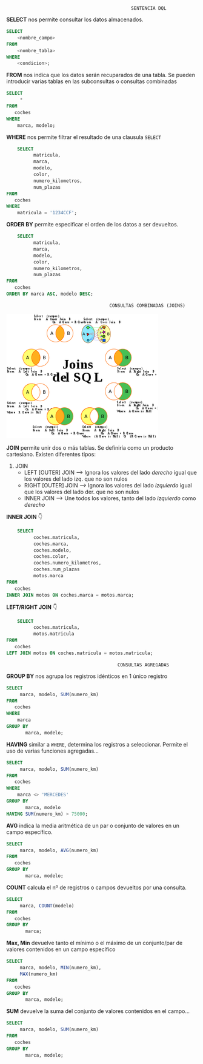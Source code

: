                                                   SENTENCIA DQL
                                              
**SELECT** nos permite consultar los datos almacenados.

```SQL
SELECT
    <nombre_campo> 
FROM
    <nombre_tabla>
WHERE 
    <condicion>;
```

**FROM** nos indica que los datos serán recuparados de una tabla. Se pueden introducir varias tablas en las subconsultas o consultas combinadas

```SQL
SELECT
     *
FROM
   coches
WHERE 
    marca, modelo;
```

**WHERE** nos permite filtrar el resultado de una clausula `SELECT`

```SQL
    SELECT 
          matricula, 
          marca,
          modelo,
          color,
          numero_kilometros,
          num_plazas 
FROM 
   coches
WHERE 
    matricula = '1234CCF';
```

**ORDER BY** permite especificar el orden de los datos a ser devueltos.

```SQL
    SELECT 
          matricula, 
          marca,
          modelo,
          color,
          numero_kilometros,
          num_plazas 
FROM 
   coches
ORDER BY marca ASC, modelo DESC;
```
                                          CONSULTAS COMBINADAS (JOINS)


![JOINS](./imagenes/joins.png)


**JOIN** permite unir dos o más tablas. Se definiría como un producto cartesiano. Existen diferentes tipos:

1. JOIN
   - LEFT  [OUTER] JOIN --> Ignora los valores del lado _derecho_ igual que los valores del lado izq. que no son nulos
   - RIGHT [OUTER] JOIN --> Ignora los valores del lado _izquierdo_ igual que los valores del lado der. que no son nulos
   - INNER JOIN         --> Une todos los valores, tanto del lado _izquierdo_ como _derecho_

**INNER JOIN** 👇

```SQL
    SELECT 
          coches.matricula, 
          coches.marca,
          coches.modelo,
          coches.color,
          coches.numero_kilometros,
          coches.num_plazas 
          motos.marca
FROM 
   coches
INNER JOIN motos ON coches.marca = motos.marca;
```

**LEFT/RIGHT JOIN** 👇

```SQL
    SELECT 
          coches.matricula, 
          motos.matricula
FROM 
   coches
LEFT JOIN motos ON coches.matricula = motos.matricula;
```

                                             CONSULTAS AGREGADAS
                                       
**GROUP BY** nos agrupa los registros idénticos en 1 único registro

```SQL
SELECT
     marca, modelo, SUM(numero_km)
FROM
   coches
WHERE 
    marca
GROUP BY
       marca, modelo;
```

**HAVING** similar a `WHERE`, determina los registros a seleccionar. Permite el uso de varias funciones agregadas...

```SQL
SELECT
     marca, modelo, SUM(numero_km)
FROM
   coches
WHERE 
    marca <> 'MERCEDES'
GROUP BY
       marca, modelo
HAVING SUM(numero_km) > 75000;
```

**AVG** indica la media aritmética de un par o conjunto de valores en un campo específico.

```SQL
SELECT
     marca, modelo, AVG(numero_km)
FROM
   coches
GROUP BY
       marca, modelo;
```

**COUNT** calcula el nº de registros o campos devueltos por una consulta. 

```SQL
SELECT
     marca, COUNT(modelo)
FROM
   coches
GROUP BY
       marca;
```

**Max, Min** devuelve tanto el mínimo o el máximo de un conjunto/par de valores contenidos en un campo específico

```SQL
SELECT
     marca, modelo, MIN(numero_km),
     MAX(numero_km)
FROM
   coches
GROUP BY
       marca, modelo;
```

**SUM** devuelve la suma del conjunto de valores contenidos en el campo...

```SQL
SELECT
     marca, modelo, SUM(numero_km)
FROM
   coches
GROUP BY
       marca, modelo;
```
